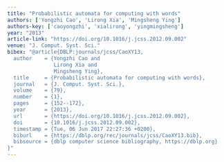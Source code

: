 ```yaml
---
title: "Probabilistic automata for computing with words"
authors: ['Yongzhi Cao', 'Lirong Xia', 'Mingsheng Ying']
authors-key: ['caoyongzhi', 'xialirong', 'yingmingsheng']
year: "2013"
article-link: "https://doi.org/10.1016/j.jcss.2012.09.002"
venue: "J. Comput. Syst. Sci."
bibex: "@article{DBLP:journals/jcss/CaoXY13,
  author    = {Yongzhi Cao and
               Lirong Xia and
               Mingsheng Ying},
  title     = {Probabilistic automata for computing with words},
  journal   = {J. Comput. Syst. Sci.},
  volume    = {79},
  number    = {1},
  pages     = {152--172},
  year      = {2013},
  url       = {https://doi.org/10.1016/j.jcss.2012.09.002},
  doi       = {10.1016/j.jcss.2012.09.002},
  timestamp = {Tue, 06 Jun 2017 22:27:36 +0200},
  biburl    = {https://dblp.org/rec/journals/jcss/CaoXY13.bib},
  bibsource = {dblp computer science bibliography, https://dblp.org}
}"
---
```

